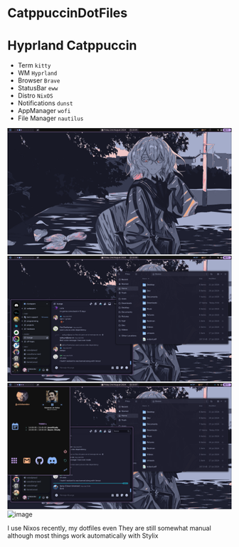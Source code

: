 # CatppuccinDotFiles

# Hyprland Catppuccin

- Term `kitty`
- WM `Hyprland`
- Browser `Brave`
- StatusBar `eww`
- Distro `NixOS`
- Notifications `dunst`
- AppManager `wofi`
- File Manager `nautilus`

![Screenshot](./1722611115_grim.png)
![Screenshot](./1722611197_grim.png)
![Screenshot](./1722611225_grim.png)
![image](https://github.com/user-attachments/assets/f799e92d-499a-4e4e-bf17-b45ba2ea7996)


I use Nixos recently, my dotfiles even They are still somewhat manual although most things work automatically with Stylix 
